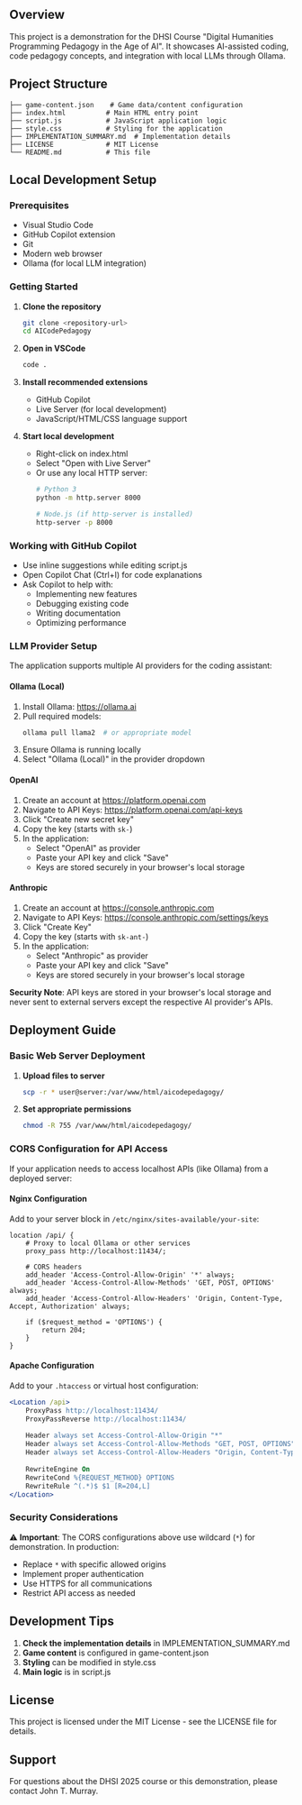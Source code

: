 ## Overview
This project is a demonstration for the DHSI Course "Digital Humanities Programming Pedagogy in the Age of AI". It showcases AI-assisted coding, code pedagogy concepts, and integration with local LLMs through Ollama.

## Project Structure
```
├── game-content.json    # Game data/content configuration
├── index.html          # Main HTML entry point
├── script.js           # JavaScript application logic
├── style.css           # Styling for the application
├── IMPLEMENTATION_SUMMARY.md  # Implementation details
├── LICENSE             # MIT License
└── README.md           # This file
```

## Local Development Setup

### Prerequisites
- Visual Studio Code
- GitHub Copilot extension
- Git
- Modern web browser
- Ollama (for local LLM integration)

### Getting Started
1. **Clone the repository**
   ```bash
   git clone <repository-url>
   cd AICodePedagogy
   ```

2. **Open in VSCode**
   ```bash
   code .
   ```

3. **Install recommended extensions**
   - GitHub Copilot
   - Live Server (for local development)
   - JavaScript/HTML/CSS language support

4. **Start local development**
   - Right-click on index.html
   - Select "Open with Live Server"
   - Or use any local HTTP server:
     ```bash
     # Python 3
     python -m http.server 8000
     
     # Node.js (if http-server is installed)
     http-server -p 8000
     ```

### Working with GitHub Copilot
- Use inline suggestions while editing script.js
- Open Copilot Chat (Ctrl+I) for code explanations
- Ask Copilot to help with:
  - Implementing new features
  - Debugging existing code
  - Writing documentation
  - Optimizing performance

### LLM Provider Setup

The application supports multiple AI providers for the coding assistant:

#### Ollama (Local)
1. Install Ollama: https://ollama.ai
2. Pull required models:
   ```bash
   ollama pull llama2  # or appropriate model
   ```
3. Ensure Ollama is running locally
4. Select "Ollama (Local)" in the provider dropdown

#### OpenAI
1. Create an account at https://platform.openai.com
2. Navigate to API Keys: https://platform.openai.com/api-keys
3. Click "Create new secret key"
4. Copy the key (starts with `sk-`)
5. In the application:
   - Select "OpenAI" as provider
   - Paste your API key and click "Save"
   - Keys are stored securely in your browser's local storage

#### Anthropic
1. Create an account at https://console.anthropic.com
2. Navigate to API Keys: https://console.anthropic.com/settings/keys
3. Click "Create Key"
4. Copy the key (starts with `sk-ant-`)
5. In the application:
   - Select "Anthropic" as provider
   - Paste your API key and click "Save"
   - Keys are stored securely in your browser's local storage

**Security Note**: API keys are stored in your browser's local storage and never sent to external servers except the respective AI provider's APIs.

## Deployment Guide

### Basic Web Server Deployment

1. **Upload files to server**
   ```bash
   scp -r * user@server:/var/www/html/aicodepedagogy/
   ```

2. **Set appropriate permissions**
   ```bash
   chmod -R 755 /var/www/html/aicodepedagogy/
   ```

### CORS Configuration for API Access

If your application needs to access localhost APIs (like Ollama) from a deployed server:

#### Nginx Configuration
Add to your server block in `/etc/nginx/sites-available/your-site`:
```nginx
location /api/ {
    # Proxy to local Ollama or other services
    proxy_pass http://localhost:11434/;
    
    # CORS headers
    add_header 'Access-Control-Allow-Origin' '*' always;
    add_header 'Access-Control-Allow-Methods' 'GET, POST, OPTIONS' always;
    add_header 'Access-Control-Allow-Headers' 'Origin, Content-Type, Accept, Authorization' always;
    
    if ($request_method = 'OPTIONS') {
        return 204;
    }
}
```

#### Apache Configuration
Add to your `.htaccess` or virtual host configuration:
```apache
<Location /api>
    ProxyPass http://localhost:11434/
    ProxyPassReverse http://localhost:11434/
    
    Header always set Access-Control-Allow-Origin "*"
    Header always set Access-Control-Allow-Methods "GET, POST, OPTIONS"
    Header always set Access-Control-Allow-Headers "Origin, Content-Type, Accept, Authorization"
    
    RewriteEngine On
    RewriteCond %{REQUEST_METHOD} OPTIONS
    RewriteRule ^(.*)$ $1 [R=204,L]
</Location>
```

### Security Considerations
⚠️ **Important**: The CORS configurations above use wildcard (`*`) for demonstration. In production:
- Replace `*` with specific allowed origins
- Implement proper authentication
- Use HTTPS for all communications
- Restrict API access as needed

## Development Tips

1. **Check the implementation details** in IMPLEMENTATION_SUMMARY.md
2. **Game content** is configured in game-content.json
3. **Styling** can be modified in style.css
4. **Main logic** is in script.js

## License
This project is licensed under the MIT License - see the LICENSE file for details.

## Support
For questions about the DHSI 2025 course or this demonstration, please contact John T. Murray.
